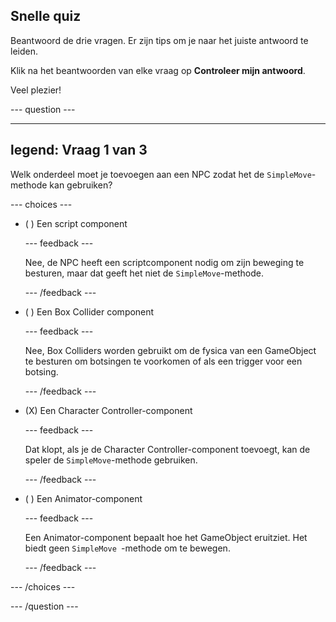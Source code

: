 ## Snelle quiz

Beantwoord de drie vragen. Er zijn tips om je naar het juiste antwoord te leiden.

Klik na het beantwoorden van elke vraag op **Controleer mijn antwoord**.

Veel plezier!

--- question ---

---
legend: Vraag 1 van 3
---

Welk onderdeel moet je toevoegen aan een NPC zodat het de `SimpleMove`-methode kan gebruiken?

--- choices ---

- ( ) Een script component

  --- feedback ---

  Nee, de NPC heeft een scriptcomponent nodig om zijn beweging te besturen, maar dat geeft het niet de `SimpleMove`-methode.

  --- /feedback ---

- ( ) Een Box Collider component

  --- feedback ---

  Nee, Box Colliders worden gebruikt om de fysica van een GameObject te besturen om botsingen te voorkomen of als een trigger voor een botsing.

  --- /feedback ---

- (X) Een Character Controller-component

  --- feedback ---

  Dat klopt, als je de Character Controller-component toevoegt, kan de speler de `SimpleMove`-methode gebruiken.

  --- /feedback ---

- ( ) Een Animator-component

  --- feedback ---

  Een Animator-component bepaalt hoe het GameObject eruitziet. Het biedt geen `SimpleMove `-methode om te bewegen.

  --- /feedback ---

--- /choices ---

--- /question ---
